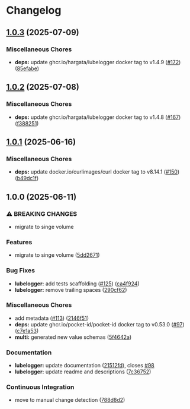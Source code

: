 # Changelog

## [1.0.3](https://github.com/anza-labs/charts/compare/lubelogger-1.0.2...lubelogger-v1.0.3) (2025-07-09)


### Miscellaneous Chores

* **deps:** update ghcr.io/hargata/lubelogger docker tag to v1.4.9 ([#172](https://github.com/anza-labs/charts/issues/172)) ([85efabe](https://github.com/anza-labs/charts/commit/85efabec6be8d8e2d0022025953b2a26d280decd))

## [1.0.2](https://github.com/anza-labs/charts/compare/lubelogger-1.0.1...lubelogger-v1.0.2) (2025-07-08)


### Miscellaneous Chores

* **deps:** update ghcr.io/hargata/lubelogger docker tag to v1.4.8 ([#167](https://github.com/anza-labs/charts/issues/167)) ([f388251](https://github.com/anza-labs/charts/commit/f388251ff80ce93c09669951d47e8faccb55e32e))

## [1.0.1](https://github.com/anza-labs/charts/compare/lubelogger-1.0.0...lubelogger-v1.0.1) (2025-06-16)


### Miscellaneous Chores

* **deps:** update docker.io/curlimages/curl docker tag to v8.14.1 ([#150](https://github.com/anza-labs/charts/issues/150)) ([b49dc1f](https://github.com/anza-labs/charts/commit/b49dc1f4093a8dd70f27c8ceec78a5af8ff6dee0))

## 1.0.0 (2025-06-11)


### ⚠ BREAKING CHANGES

* migrate to singe volume

### Features

* migrate to singe volume ([5dd2671](https://github.com/anza-labs/charts/commit/5dd26719354e45770eba469460b980c336487426))


### Bug Fixes

* **lubelogger:** add tests scaffolding ([#125](https://github.com/anza-labs/charts/issues/125)) ([ca4f924](https://github.com/anza-labs/charts/commit/ca4f924bf2f58f0c0625972707864ba9be655400))
* **lubelogger:** remove trailing spaces ([290cf62](https://github.com/anza-labs/charts/commit/290cf62f0f8cbc95be85d95bd14cc654dae13185))


### Miscellaneous Chores

* add metadata ([#113](https://github.com/anza-labs/charts/issues/113)) ([2146f51](https://github.com/anza-labs/charts/commit/2146f512988e61e7e06863fcea6cb98ec2e125e2))
* **deps:** update ghcr.io/pocket-id/pocket-id docker tag to v0.53.0 ([#97](https://github.com/anza-labs/charts/issues/97)) ([c7e1a53](https://github.com/anza-labs/charts/commit/c7e1a533500971baea26ba5cafd63eabc6ee8fd7))
* **multi:** generated new value schemas ([5f4642a](https://github.com/anza-labs/charts/commit/5f4642a315a0785f5ce34d72f9680fb02a387204))


### Documentation

* **lubelogger:** update documentation ([21512fd](https://github.com/anza-labs/charts/commit/21512fd8cb693985dbb4652356fcb60c45a1cf85)), closes [#98](https://github.com/anza-labs/charts/issues/98)
* **lubelogger:** update readme and descriptions ([7c36752](https://github.com/anza-labs/charts/commit/7c3675285cdbd0b2656b23bd4cc53751e838a7e5))


### Continuous Integration

* move to manual change detection ([788d8d2](https://github.com/anza-labs/charts/commit/788d8d231cb1d069d68f829259bebe9693c47c3d))
